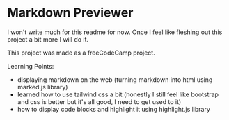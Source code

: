 # Markdown Previewer

I won't write much for this readme for now. Once I feel like fleshing out this project a bit more I will do it.

This project was made as a freeCodeCamp project.

Learning Points:
- displaying markdown on the web (turning markdown into html using marked.js library)
- learned how to use tailwind css a bit (honestly I still feel like bootstrap and css is better but it's all good, I need to get used to it)
- how to display code blocks and highlight it using highlight.js library
